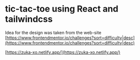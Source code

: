 # tic-tac-toe using React and tailwindcss

Idea for the design was taken from the web-site [https://www.frontendmentor.io/challenges?sort=difficulty|desc](https://www.frontendmentor.io/challenges?sort=difficulty|desc)

[https://zuka-xo.netlify.app/](https://zuka-xo.netlify.app/)
